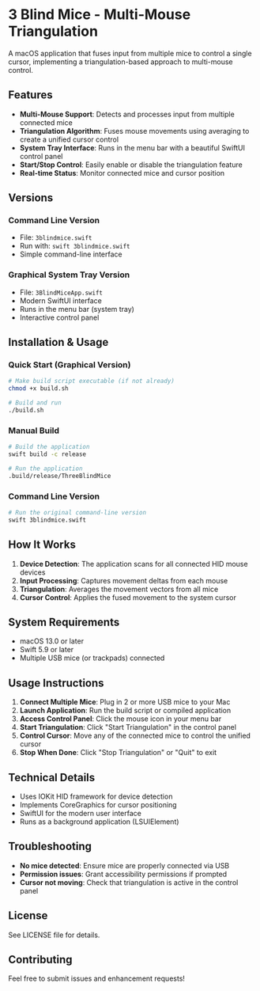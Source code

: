 # 3 Blind Mice - Multi-Mouse Triangulation

A macOS application that fuses input from multiple mice to control a single cursor, implementing a triangulation-based approach to multi-mouse control.

## Features

- **Multi-Mouse Support**: Detects and processes input from multiple connected mice
- **Triangulation Algorithm**: Fuses mouse movements using averaging to create a unified cursor control
- **System Tray Interface**: Runs in the menu bar with a beautiful SwiftUI control panel
- **Start/Stop Control**: Easily enable or disable the triangulation feature
- **Real-time Status**: Monitor connected mice and cursor position

## Versions

### Command Line Version
- File: `3blindmice.swift`
- Run with: `swift 3blindmice.swift`
- Simple command-line interface

### Graphical System Tray Version
- File: `3BlindMiceApp.swift`
- Modern SwiftUI interface
- Runs in the menu bar (system tray)
- Interactive control panel

## Installation & Usage

### Quick Start (Graphical Version)
```bash
# Make build script executable (if not already)
chmod +x build.sh

# Build and run
./build.sh
```

### Manual Build
```bash
# Build the application
swift build -c release

# Run the application
.build/release/ThreeBlindMice
```

### Command Line Version
```bash
# Run the original command-line version
swift 3blindmice.swift
```

## How It Works

1. **Device Detection**: The application scans for all connected HID mouse devices
2. **Input Processing**: Captures movement deltas from each mouse
3. **Triangulation**: Averages the movement vectors from all mice
4. **Cursor Control**: Applies the fused movement to the system cursor

## System Requirements

- macOS 13.0 or later
- Swift 5.9 or later
- Multiple USB mice (or trackpads) connected

## Usage Instructions

1. **Connect Multiple Mice**: Plug in 2 or more USB mice to your Mac
2. **Launch Application**: Run the build script or compiled application
3. **Access Control Panel**: Click the mouse icon in your menu bar
4. **Start Triangulation**: Click "Start Triangulation" in the control panel
5. **Control Cursor**: Move any of the connected mice to control the unified cursor
6. **Stop When Done**: Click "Stop Triangulation" or "Quit" to exit

## Technical Details

- Uses IOKit HID framework for device detection
- Implements CoreGraphics for cursor positioning
- SwiftUI for the modern user interface
- Runs as a background application (LSUIElement)

## Troubleshooting

- **No mice detected**: Ensure mice are properly connected via USB
- **Permission issues**: Grant accessibility permissions if prompted
- **Cursor not moving**: Check that triangulation is active in the control panel

## License

See LICENSE file for details.

## Contributing

Feel free to submit issues and enhancement requests!
